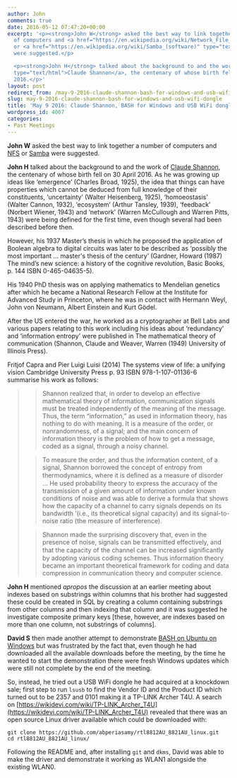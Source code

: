 ```yaml
---
author: John
comments: true
date: 2016-05-12 07:47:20+00:00
excerpt: '<p><strong>John W</strong> asked the best way to link together a number
  of computers and <a href="https://en.wikipedia.org/wiki/Network_File_System" type="text/html">NFS</a>
  or <a href="https://en.wikipedia.org/wiki/Samba_(software)" type="text/html">Samba</a>
  were suggested.</p>

  <p><strong>John H</strong> talked about the background to and the work of <a href="https://en.wikipedia.org/wiki/Claude_Shannon"
  type="text/html">Claude Shannon</a>, the centenary of whose birth fell on 30 April
  2016.</p>'
layout: post
redirect_from: /may-9-2016-claude-shannon-bash-for-windows-and-usb-wifi-dongle
slug: may-9-2016-claude-shannon-bash-for-windows-and-usb-wifi-dongle
title: 'May 9 2016: Claude Shannon, BASH for Windows and USB WiFi dongle'
wordpress_id: 4007
categories:
- Past Meetings
---
```


**John W** asked the best way to link together a number of computers and [NFS](https://en.wikipedia.org/wiki/Network_File_System) or [Samba](https://en.wikipedia.org/wiki/Samba_(software)) were suggested.




**John H** talked about the background to and the work of [Claude Shannon](https://en.wikipedia.org/wiki/Claude_Shannon), the centenary of whose birth fell on 30 April 2016. As he was growing up ideas like ‘emergence’ (Charles Broad, 1925), the idea that things can have properties which cannot be deduced from full knowledge of their constituents, ‘uncertainty’ (Walter Heisenberg, 1925), ‘homoeostasis’ (Walter Cannon, 1932), ‘ecosystem’ (Arthur Tansley, 1939), ‘feedback’ (Norbert Wiener, 1943) and ‘network’ (Warren McCullough and Warren Pitts, 1943) were being defined for the first time, even though several had been described before then.




However, his 1937 Master’s thesis in which he proposed the application of Boolean algebra to digital circuits was later to be described as ‘possibly the most important ... master's thesis of the century’ (Gardner, Howard (1987) The mind’s new science: a history of the cognitive revolution, Basic Books, p. 144 ISBN 0-465-04635-5).




His 1940 PhD thesis was on applying mathematics to Mendelian genetics after which he became a National Research Fellow at the Institute for Advanced Study in Princeton, where he was in contact with Hermann Weyl, John von Neumann, Albert Einstein and Kurt Gödel.




After the US entered the war, he worked as a cryptographer at Bell Labs and various papers relating to this work including his ideas about ‘redundancy’ and ‘information entropy’ were published in The mathematical theory of communication (Shannon, Claude and Weaver, Warren (1949) University of Illinois Press).




Fritjof Capra and Pier Luigi Luisi (2014) The systems view of life: a unifying vision Cambridge University Press p. 93 ISBN 978-1-107-01136-6 summarise his work as follows:




<blockquote>

> 
> Shannon realized that, in order to develop an effective mathematical theory of information, communication signals must be treated independently of the meaning of the message. Thus, the term “information,” as used in information theory, has nothing to do with meaning. It is a measure of the order, or nonrandomness, of a signal; and the main concern of information theory is the problem of how to get a message, coded as a signal, through a noisy channel.
> 
> 

> 
> To measure the order, and thus the information content, of a signal, Shannon borrowed the concept of entropy from thermodynamics, where it is deﬁned as a measure of disorder ... He used probability theory to express the accuracy of the transmission of a given amount of information under known conditions of noise and was able to derive a formula that shows how the capacity of a channel to carry signals depends on its bandwidth ’(i.e., its theoretical signal capacity) and its signal-to-noise ratio (the measure of interference).
> 
> 

> 
> Shannon made the surprising discovery that, even in the presence of noise, signals can be transmitted effectively, and that the capacity of the channel can be increased signiﬁcantly by adopting various coding schemes. Thus information theory became an important theoretical framework for coding and data compression in communication theory and computer science.
> 
> 
</blockquote>




**John H** mentioned _apropos_ the discussion at an earlier meeting about indexes based on substrings within columns that his brother had suggested these could be created in SQL by creating a column containing substrings from other columns and then indexing that column and it was suggested he investigate composite primary keys [these, however, are indexes based on more than one column, not substrings of columns].




**David S** then made another attempt to demonstrate [BASH on Ubuntu on Windows](https://blogs.msdn.microsoft.com/commandline/2016/04/06/bash-on-ubuntu-on-windows-download-now-3/) but was frustrated by the fact that, even though he had downloaded all the available downloads before the meeting, by the time he wanted to start the demonstration there were fresh Windows updates which were still not complete by the end of the meeting.




So, instead, he tried out a USB WiFi dongle he had acquired at a knockdown sale; first step to run `lsusb` to find the Vendor ID and the Product ID which turned out to be 2357 and 0101 making it a TP-LINK Archer T4U. A search on [https://wikidevi.com/wiki/TP-LINK_Archer_T4U](https://wikidevi.com/wiki/TP-LINK_Archer_T4U) revealed that there was an open source Linux driver available which could be downloaded with:




`git clone https://github.com/abperiasamy/rtl8812AU_8821AU_linux.git  
cd rtl8812AU_8821AU_linux/`




Following the README and, after installing `git` and `dkms`, David was able to make the driver and demonstrate it working as WLAN1 alongside the existing WLAN0.
